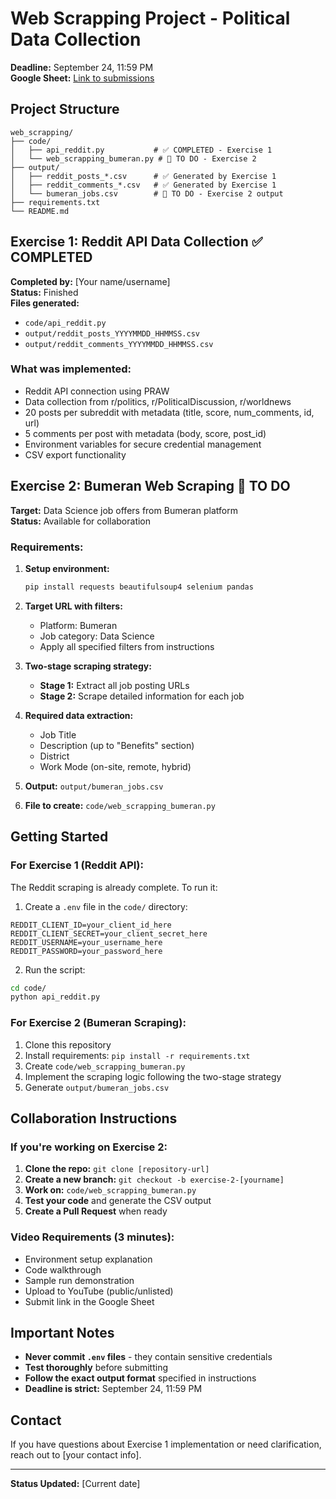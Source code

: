 # Web Scrapping Project - Political Data Collection

**Deadline:** September 24, 11:59 PM  
**Google Sheet:** [Link to submissions](https://docs.google.com/spreadsheets/d/10vy5pyNvLUAb2pCJLye7gaOPHOIhjdmzUTKdiUbF5oI/edit?usp=sharing)

## Project Structure
```
web_scrapping/
├── code/
│   ├── api_reddit.py           # ✅ COMPLETED - Exercise 1
│   └── web_scrapping_bumeran.py # 🔄 TO DO - Exercise 2
├── output/
│   ├── reddit_posts_*.csv      # ✅ Generated by Exercise 1
│   ├── reddit_comments_*.csv   # ✅ Generated by Exercise 1
│   └── bumeran_jobs.csv        # 🔄 TO DO - Exercise 2 output
├── requirements.txt
└── README.md
```

## Exercise 1: Reddit API Data Collection ✅ COMPLETED

**Completed by:** [Your name/username]  
**Status:** Finished  
**Files generated:**
- `code/api_reddit.py`
- `output/reddit_posts_YYYYMMDD_HHMMSS.csv`
- `output/reddit_comments_YYYYMMDD_HHMMSS.csv`

### What was implemented:
- Reddit API connection using PRAW
- Data collection from r/politics, r/PoliticalDiscussion, r/worldnews
- 20 posts per subreddit with metadata (title, score, num_comments, id, url)
- 5 comments per post with metadata (body, score, post_id)
- Environment variables for secure credential management
- CSV export functionality

## Exercise 2: Bumeran Web Scraping 🔄 TO DO

**Target:** Data Science job offers from Bumeran platform  
**Status:** Available for collaboration  

### Requirements:
1. **Setup environment:**
   ```bash
   pip install requests beautifulsoup4 selenium pandas
   ```

2. **Target URL with filters:**
   - Platform: Bumeran
   - Job category: Data Science
   - Apply all specified filters from instructions

3. **Two-stage scraping strategy:**
   - **Stage 1:** Extract all job posting URLs
   - **Stage 2:** Scrape detailed information for each job

4. **Required data extraction:**
   - Job Title
   - Description (up to "Benefits" section)
   - District
   - Work Mode (on-site, remote, hybrid)

5. **Output:** `output/bumeran_jobs.csv`

6. **File to create:** `code/web_scrapping_bumeran.py`

## Getting Started

### For Exercise 1 (Reddit API):
The Reddit scraping is already complete. To run it:

1. Create a `.env` file in the `code/` directory:
```env
REDDIT_CLIENT_ID=your_client_id_here
REDDIT_CLIENT_SECRET=your_client_secret_here
REDDIT_USERNAME=your_username_here
REDDIT_PASSWORD=your_password_here
```

2. Run the script:
```bash
cd code/
python api_reddit.py
```

### For Exercise 2 (Bumeran Scraping):
1. Clone this repository
2. Install requirements: `pip install -r requirements.txt`
3. Create `code/web_scrapping_bumeran.py`
4. Implement the scraping logic following the two-stage strategy
5. Generate `output/bumeran_jobs.csv`

## Collaboration Instructions

### If you're working on Exercise 2:
1. **Clone the repo:** `git clone [repository-url]`
2. **Create a new branch:** `git checkout -b exercise-2-[yourname]`
3. **Work on:** `code/web_scrapping_bumeran.py`
4. **Test your code** and generate the CSV output
5. **Create a Pull Request** when ready

### Video Requirements (3 minutes):
- Environment setup explanation
- Code walkthrough
- Sample run demonstration
- Upload to YouTube (public/unlisted)
- Submit link in the Google Sheet

## Important Notes
- **Never commit `.env` files** - they contain sensitive credentials
- **Test thoroughly** before submitting
- **Follow the exact output format** specified in instructions
- **Deadline is strict:** September 24, 11:59 PM

## Contact
If you have questions about Exercise 1 implementation or need clarification, reach out to [your contact info].

---
**Status Updated:** [Current date]